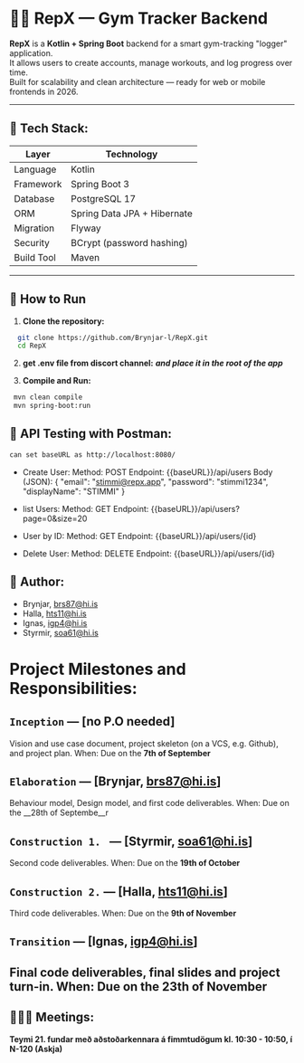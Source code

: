 # 🏋️‍♂️ RepX — Gym Tracker Backend

**RepX** is a **Kotlin + Spring Boot** backend for a smart gym-tracking "logger" application.  
It allows users to create accounts, manage workouts, and log progress over time.  
Built for scalability and clean architecture — ready for web or mobile frontends in 2026.

---

## 🚀 Tech Stack:

| Layer | Technology |
|-------|-------------|
| Language | Kotlin |
| Framework | Spring Boot 3 |
| Database | PostgreSQL 17 |
| ORM | Spring Data JPA + Hibernate |
| Migration | Flyway |
| Security | BCrypt (password hashing) |
| Build Tool | Maven |

---

## 🏃 How to Run

1. **Clone the repository:**
```bash
  git clone https://github.com/Brynjar-l/RepX.git
  cd RepX
```

2. **get .env file from discort channel:**
    ***and place it in the root of the app***

3. **Compile and Run:**
 ```bash
  mvn clean compile
  mvn spring-boot:run
  ```

## 🧪 API Testing with Postman:
  ```bash
  can set baseURL as http://localhost:8080/
  ```
  - Create User:
  Method: POST
  Endpoint: {{baseURL}}/api/users
  Body (JSON):
  {
    "email": "stimmi@repx.app",
    "password": "stimmi1234",
    "displayName": "STIMMI"
  }

  - list Users:
  Method: GET
  Endpoint: {{baseURL}}/api/users?page=0&size=20

  - User by ID:
  Method: GET
  Endpoint: {{baseURL}}/api/users/{id}

  - Delete User:
  Method: DELETE
  Endpoint: {{baseURL}}/api/users/{id}

## 👤 Author:
- Brynjar, brs87@hi.is
- Halla, hts11@hi.is
- Ignas, igp4@hi.is
- Styrmir, soa61@hi.is



# Project Milestones and Responsibilities:
## `Inception`    —    [no P.O needed]
Vision and use case document, project skeleton (on a VCS, e.g. Github), and project plan.
When: Due on the __7th of September__

## `Elaboration`    —   __[Brynjar, brs87@hi.is]__
Behaviour model, Design model, and first code deliverables.
When: Due on the __28th of Septembe__r

## `Construction 1. `   —    __[Styrmir, soa61@hi.is]__
Second code deliverables.
When: Due on the __19th of October__

## `Construction 2.`    —   __[Halla, hts11@hi.is]__
Third code deliverables.
When: Due on the __9th of November__

## `Transition`    —    __[Ignas, igp4@hi.is]__
Final code deliverables, final slides and project turn-in.
When: Due on the __23th of November__
---

## 👨🏻‍💻 Meetings:
**Teymi 21. fundar með aðstoðarkennara á fimmtudögum kl. 10:30 - 10:50, í N-120 (Askja)**

